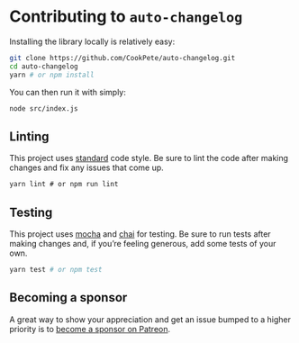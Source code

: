 # Contributing to `auto-changelog`

Installing the library locally is relatively easy:

```bash
git clone https://github.com/CookPete/auto-changelog.git
cd auto-changelog
yarn # or npm install
```

You can then run it with simply:

```bash
node src/index.js
```

## Linting

This project uses [standard](https://github.com/feross/standard) code style. Be sure to lint the code after making changes and fix any issues that come up.

```bash
yarn lint # or npm run lint
```

## Testing

This project uses [mocha](https://github.com/mochajs/mocha) and [chai](https://github.com/chaijs/chai) for testing. Be sure to run tests after making changes and, if you’re feeling generous, add some tests of your own.

```bash
yarn test # or npm test
```

## Becoming a sponsor

A great way to show your appreciation and get an issue bumped to a higher priority is to [become a sponsor on Patreon](https://www.patreon.com/cookpete).
